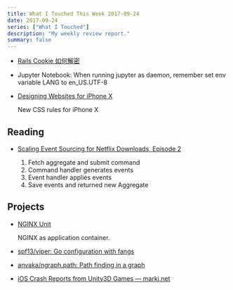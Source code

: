```yaml
---
title: What I Touched This Week 2017-09-24
date: 2017-09-24
series: ["What I Touched"]
description: "My weekly review report."
summary: false
---
```


- [Rails Cookie 如何解密](http://blog.iany.me/zh/2017/09/rails-cookie-encryption/)
- Jupyter Notebook: When running jupyter as daemon, remember set env variable LANG to en_US.UTF-8
- [Designing Websites for iPhone X](https://webkit.org/blog/7929/designing-websites-for-iphone-x/)

    New CSS rules for iPhone X

## Reading

- [Scaling Event Sourcing for Netflix Downloads, Episode 2](https://medium.com/netflix-techblog/scaling-event-sourcing-for-netflix-downloads-episode-2-ce1b54d46eec)

    1. Fetch aggregate and submit command
    2. Command handler generates events
    3. Event handler applies events
    4. Save events and returned new Aggregate

## Projects

- [NGINX Unit](http://unit.nginx.org/index.html)

    NGINX as application container.

- [spf13/viper: Go configuration with fangs](https://github.com/spf13/viper)
- [anvaka/ngraph.path: Path finding in a graph](https://github.com/anvaka/ngraph.path)
- [iOS Crash Reports from Unity3D Games — markj.net](http://www.markj.net/blog/ios-crash-reports-unity3d-symbolicate)
